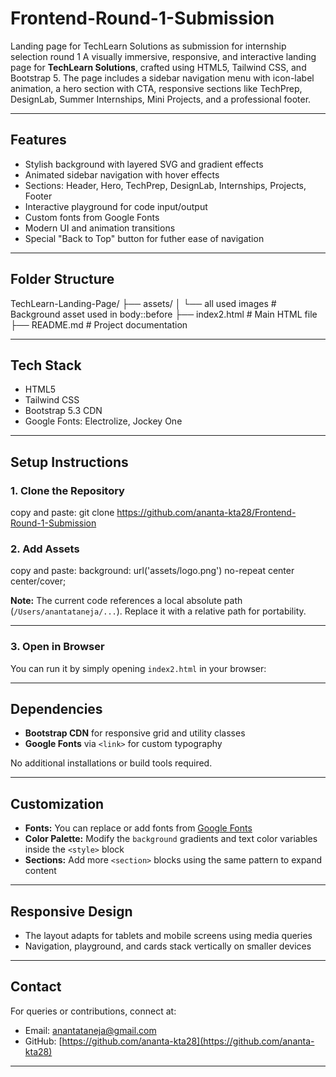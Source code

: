 # Frontend-Round-1-Submission


Landing page for TechLearn Solutions as submission for internship selection round 1
A visually immersive, responsive, and interactive landing page for **TechLearn Solutions**, crafted using HTML5, Tailwind CSS, and Bootstrap 5. The page includes a sidebar navigation menu with icon-label animation, a hero section with CTA, responsive sections like TechPrep, DesignLab, Summer Internships, Mini Projects, and a professional footer.

---

## Features

* Stylish background with layered SVG and gradient effects
* Animated sidebar navigation with hover effects
* Sections: Header, Hero, TechPrep, DesignLab, Internships, Projects, Footer
* Interactive playground for code input/output
* Custom fonts from Google Fonts
* Modern UI and animation transitions
* Special "Back to Top" button for futher ease of navigation

---

## Folder Structure

TechLearn-Landing-Page/
├── assets/
│   └── all used images              # Background asset used in body::before
├── index2.html                      # Main HTML file
├── README.md                        # Project documentation


---

## Tech Stack

* HTML5
* Tailwind CSS
* Bootstrap 5.3 CDN
* Google Fonts: Electrolize, Jockey One

---

## Setup Instructions

### 1. Clone the Repository

copy and paste: git clone https://github.com/ananta-kta28/Frontend-Round-1-Submission


### 2. Add Assets

copy and paste: background: url('assets/logo.png') no-repeat center center/cover;


**Note:** The current code references a local absolute path (`/Users/anantataneja/...`). Replace it with a relative path for portability.

---

### 3. Open in Browser

You can run it by simply opening `index2.html` in your browser:

---

## Dependencies

* **Bootstrap CDN** for responsive grid and utility classes
* **Google Fonts** via `<link>` for custom typography

No additional installations or build tools required.

---

## Customization

* **Fonts:** You can replace or add fonts from [Google Fonts](https://fonts.google.com/)
* **Color Palette:** Modify the `background` gradients and text color variables inside the `<style>` block
* **Sections:** Add more `<section>` blocks using the same pattern to expand content

---

## Responsive Design

* The layout adapts for tablets and mobile screens using media queries
* Navigation, playground, and cards stack vertically on smaller devices

---

## Contact

For queries or contributions, connect at:

* Email: anantataneja@gmail.com
* GitHub: [https://github.com/ananta-kta28](https://github.com/ananta-kta28)

---

